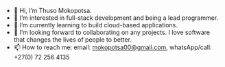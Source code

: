 - 👋 Hi, I’m Thuso Mokopotsa.
- 👀 I’m interested in full-stack development and being a lead programmer.
- 🌱 I’m currently learning to build cloud-based applications.
- 💞️ I’m looking forward to collaborating on any projects. I love software that changes the lives of people to better.
- 📫 How to reach me: email: mokopotsa00@gmail.com,  whatsApp/call: +27(0) 72 256 4135

